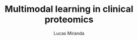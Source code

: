 ---
title: "Multimodal learning in clinical proteomics"
summary: "Predicting antimicrobial resistance in clinical settings could have significant impact for patients. Here, we extend the current state of the art by incorporating antibiotic structural information into our models."
series: ["Papers", "Medical Informatics", "Proteomics", "AMR"]
weight: 1
aliases: ["/software/DeepOF/"]
tags: ["Papers", "Medical Informatics", "Proteomics", "AMR", "Machine Learning", "Deep Learning", "Multimodal", "Clinical"]
author: ["Lucas Miranda"]
cover:
  image: AMR_multimodal.png
  alt: "AMR main figure"
---
